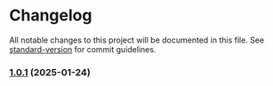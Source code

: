 # Changelog

All notable changes to this project will be documented in this file. See [standard-version](https://github.com/conventional-changelog/standard-version) for commit guidelines.

### [1.0.1](https://github.com/ZeynalliZeynal/everest-ui/compare/v1.2.0...v1.0.1) (2025-01-24)
